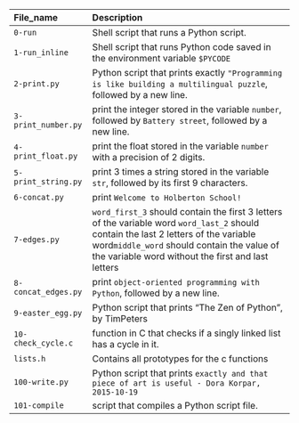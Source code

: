 | File\_name | Description |
| :--------- | :---------- |
| `0-run` | Shell script that runs a Python script. |
| `1-run_inline` | Shell script that runs Python code saved in the environment variable `$PYCODE` |
| `2-print.py` | Python script that prints exactly `"Programming is like building a multilingual puzzle`, followed by a new line. |
| `3-print_number.py` | print the integer stored in the variable `number`, followed by `Battery street`, followed by a new line. |
| `4-print_float.py` | print the float stored in the variable `number` with a precision of 2 digits. |
| `5-print_string.py` | print 3 times a string stored in the variable `str`, followed by its first 9 characters. |
| `6-concat.py` | print `Welcome to Holberton School!` |
| `7-edges.py` | `word_first_3` should contain the first 3 letters of the variable word `word_last_2` should contain the last 2 letters of the variable word`middle_word` should contain the value of the variable word without the first and last letters |
| `8-concat_edges.py` | print `object-oriented programming with Python`, followed by a new line. |
| `9-easter_egg.py` |  Python script that prints “The Zen of Python”, by TimPeters |
| `10-check_cycle.c` | function in C that checks if a singly linked list has a cycle in it. |
| `lists.h` | Contains all prototypes for the c functions |
| `100-write.py` | Python script that prints `exactly and that piece of art is useful - Dora Korpar, 2015-10-19` |
| `101-compile` | script that compiles a Python script file. |
